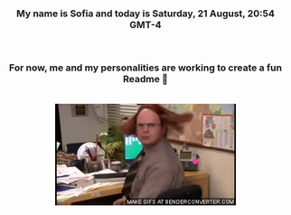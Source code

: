 


<div align="center">
<h3 >My name is Sofia and today is Saturday, 21 August, 20:54 GMT-4</h3><br>
<h3 >For now, me and my personalities are working to create a fun Readme 👋
</h3><br>
<img src='img/dwight.gif' alt='working...'/>
</div>
